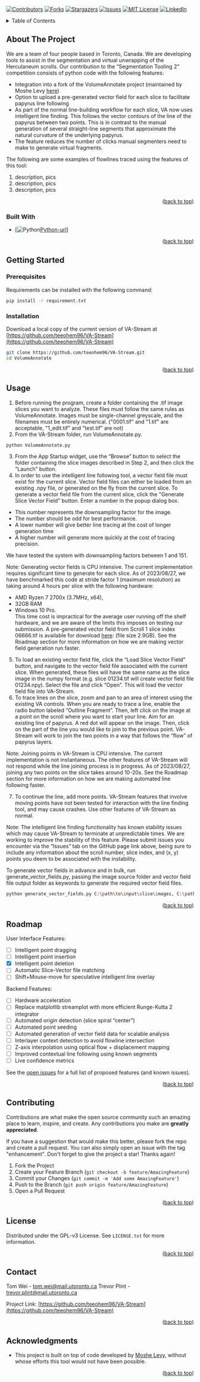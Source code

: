 <!-- Improved compatibility of back to top link: See: https://github.com/othneildrew/Best-README-Template/pull/73 -->
<a name="readme-top"></a>

<!-- PROJECT SHIELDS -->
<!--
*** I'm using markdown "reference style" links for readability.
*** Reference links are enclosed in brackets [ ] instead of parentheses ( ).
*** See the bottom of this document for the declaration of the reference variables
*** for contributors-url, forks-url, etc. This is an optional, concise syntax you may use.
*** https://www.markdownguide.org/basic-syntax/#reference-style-links
-->
[![Contributors][contributors-shield]][contributors-url]
[![Forks][forks-shield]][forks-url]
[![Stargazers][stars-shield]][stars-url]
[![Issues][issues-shield]][issues-url]
[![MIT License][license-shield]][license-url]
[![LinkedIn][linkedin-shield]][linkedin-url]
<!-- TABLE OF CONTENTS -->
<details>
  <summary>Table of Contents</summary>
  <ol>
    <li>
      <a href="#about-the-project">About The Project</a>
      <ul>
        <li><a href="#built-with">Built With</a></li>
      </ul>
    </li>
    <li>
      <a href="#getting-started">Getting Started</a>
      <ul>
        <li><a href="#prerequisites">Prerequisites</a></li>
        <li><a href="#installation">Installation</a></li>
      </ul>
    </li>
    <li><a href="#usage">Usage</a></li>
    <li><a href="#roadmap">Roadmap</a></li>
    <li><a href="#contributing">Contributing</a></li>
    <li><a href="#license">License</a></li>
    <li><a href="#contact">Contact</a></li>
    <li><a href="#acknowledgments">Acknowledgments</a></li>
  </ol>
</details>



<!-- ABOUT THE PROJECT -->
## About The Project

We are a team of four people based in Toronto, Canada.  We are developing tools to assist in the segmentation and virtual unwrapping of the Herculaneum scrolls.  Our contribution to the “Segmentation Tooling 2” competition consists of python code with the following features:

* Integration into a fork of the VolumeAnnotate project (maintained by Moshe Levy [here](https://github.com/MosheLevy20/VolumeAnnotate))
* Option to upload a pre-generated vector field for each slice to facilitate papyrus line following
* As part of the normal line-building workflow for each slice, VA now uses intelligent line finding.  This follows the vector contours of the line of the papyrus between two points.  This is in contrast to the manual generation of several straight-line segments that approximate the natural curvature of the underlying papyrus.  
* The feature reduces the number of clicks manual segmenters need to make to generate virtual fragments. 

The following are some examples of flowlines traced using the features of this tool:

1. description, pics
2. description, pics
3. description, pics

<p align="right">(<a href="#readme-top">back to top</a>)</p>

### Built With

* [![Python][Python-shield][Python-url]]
<p align="right">(<a href="#readme-top">back to top</a>)</p>

<!-- GETTING STARTED -->
## Getting Started

### Prerequisites

Requirements can be installed with the following command: 
  ```sh
  pip install -r requirement.txt
  ```
  
### Installation

Download a local copy of the current version of VA-Stream at [https://github.com/teeohem96/VA-Stream](https://github.com/teeohem96/VA-Stream)
  ```sh
  git clone https://github.com/teeohem96/VA-Stream.git
  cd VolumeAnnotate
  ```
<p align="right">(<a href="#readme-top">back to top</a>)</p>

<!-- USAGE EXAMPLES -->
## Usage

1. Before running the program, create a folder containing the .tif image slices you want to analyze.  These files must follow the same rules as VolumeAnnotate.  Images must be single-channel greyscale, and the filenames must be entirely numerical.  ("0001.tif" and "1.tif" are acceptable, "1_edit.tif" and "test.tif" are not)
2. From the VA-Stream folder, run VolumeAnnotate.py.  
  ```sh
  python VolumeAnnotate.py
  ```
3. From the App Startup widget, use the “Browse” button to select the folder containing the slice images described in Step 2, and then click the “Launch” button.
4. In order to use the intelligent line following tool, a vector field file must exist for the current slice.  Vector field files can either be loaded from an existing .npy file, or generated on the fly from the current slice.  To generate a vector field file from the current slice, click the "Generate Slice Vector Field" button.  Enter a number in the popup dialog box.  
* This number represents the downsampling factor for the image.  
* The number should be odd for best performance.
* A lower number will give better line tracing at the cost of longer generation time
* A higher number will generate more quickly at the cost of tracing precision.  

We have tested the system with downsampling factors between 1 and 151.  

Note: Generating vector fields is CPU intensive.  The current implementation requires significant time to generate for each slice.  As of 2023/08/27, we have benchmarked this code at stride factor 1 (maximum resolution) as taking around 4 hours per slice with the following hardware: 
* AMD Ryzen 7 2700x (3.7MHz, x64), 
* 32GB RAM 
* Windows 10 Pro.  
This time cost is impractical for the average user running off the shelf hardware, and we are aware of the limits this imposes on testing our submission.  A pre-generated vector field from Scroll 1 slice index 06666.tif is available for download [here](https://drive.google.com/file/d/1TDmEMFlHvqm5BdxLqVw9CXD7--D-rWRH/view?usp=drive_link): (file size 2.9GB).  See the Roadmap section for more information on how we are making vector field generation run faster.  

5. To load an existing vector field file, click the “Load Slice Vector Field” button, and navigate to the vector field file associated with the current slice.  When generated, these files will have the same name as the slice image in the numpy format (e.g. slice 01234.tif will create vector field file 01234.npy).  Select the file and click “Open”.  This will load the vector field file into VA-Stream.
6. To trace lines on the slice, zoom and pan to an area of interest using the existing VA controls.  When you are ready to trace a line, enable the radio button labeled “Outline Fragment”.  Then, left click on the image at a point on the scroll where you want to start your line.  Aim for an existing line of papyrus.  A red dot will appear on the image.  Then, click on the part of the line you would like to join to the previous point.  VA-Stream will work to join the two points in a way that follows the “flow” of papyrus layers. 

Note: Joining points in VA-Stream is CPU intensive.  The current implementation is not instantaneous.  The other features of VA-Stream will not respond while the line joining process is in progress.  As of 2023/08/27, joining any two points on the slice takes around 10-20s.  See the Roadmap section for more information on how we are making automated line following faster. 

7. To continue the line, add more points.  VA-Stream features that involve moving points have not been tested for interaction with the line finding tool, and may cause crashes.  Use other features of VA-Stream as normal.

Note: The intelligent line finding functionality has known stability issues which may cause VA-Stream to terminate at unpredictable times.  We are working to improve the stability of this feature.  Please submit issues you encounter via the “Issues” tab on the GitHub page link above, being sure to include any information about the scroll number, slice index, and (x, y) points you deem to be associated with the instability.
 
To generate vector fields in advance and in bulk, run generate_vector_fields.py, passing the image source folder and vector field file output folder as keywords to generate the required vector field files.  
  ```sh
  python generate_vector_fields.py C:\path\to\input\slice\images, C:\path\to\output\vector\files
  ```
<p align="right">(<a href="#readme-top">back to top</a>)</p>

<!-- ROADMAP -->
## Roadmap

User Interface Features:
- [ ] Intelligent point dragging
- [ ] Intelligent point insertion
- [X] Intelligent point deletion
- [ ] Automatic Slice-Vector file matching
- [ ] Shift+Mouse-move for speculative intelligent line overlay

Backend Features:
- [ ] Hardware acceleration
- [ ] Replace matplotlib streamplot with more efficient Runge-Kutta 2 integrator
- [ ] Automated origin detection (slice spiral “center”)
- [ ] Automated point seeding 
- [ ] Automated generation of vector field data for scalable analysis
- [ ] Interlayer context detection to avoid flowline intersection
- [ ] Z-axis interpolation using optical flow + displacement mapping
- [ ] Improved contextual line following using known segments
- [ ] Live confidence metrics 

See the [open issues](https://github.com/othneildrew/Best-README-Template/issues) for a full list of proposed features (and known issues).

<p align="right">(<a href="#readme-top">back to top</a>)</p>

<!-- CONTRIBUTING -->
## Contributing

Contributions are what make the open source community such an amazing place to learn, inspire, and create. Any contributions you make are **greatly appreciated**.

If you have a suggestion that would make this better, please fork the repo and create a pull request. You can also simply open an issue with the tag "enhancement".
Don't forget to give the project a star! Thanks again!

1. Fork the Project
2. Create your Feature Branch (`git checkout -b feature/AmazingFeature`)
3. Commit your Changes (`git commit -m 'Add some AmazingFeature'`)
4. Push to the Branch (`git push origin feature/AmazingFeature`)
5. Open a Pull Request

<p align="right">(<a href="#readme-top">back to top</a>)</p>


<!-- LICENSE -->
## License

Distributed under the GPL-v3 License. See `LICENSE.txt` for more information.

<p align="right">(<a href="#readme-top">back to top</a>)</p>


<!-- CONTACT -->
## Contact

Tom Wei - tom.wei@mail.utoronto.ca
Trevor Plint - trevor.plint@mail.utoronto.ca

Project Link: [https://github.com/teeohem96/VA-Stream](https://github.com/teeohem96/VA-Stream)

<p align="right">(<a href="#readme-top">back to top</a>)</p>


<!-- ACKNOWLEDGMENTS -->
## Acknowledgments

* This project is built on top of code developed by [Moshe Levy](https://github.com/MosheLevy20), without whose efforts this tool would not have been possible.  
<p align="right">(<a href="#readme-top">back to top</a>)</p>



<!-- MARKDOWN LINKS & IMAGES -->
<!-- https://www.markdownguide.org/basic-syntax/#reference-style-links -->


[Python-shield]: https://img.shields.io/badge/Python-FFD43B?style=for-the-badge&logo=python&logoColor=blue
[Python-url]: python.org 
[contributors-shield]: https://img.shields.io/github/contributors/othneildrew/Best-README-Template.svg?style=for-the-badge
[contributors-url]: https://github.com/othneildrew/Best-README-Template/graphs/contributors
[forks-shield]: https://img.shields.io/github/forks/othneildrew/Best-README-Template.svg?style=for-the-badge
[forks-url]: https://github.com/othneildrew/Best-README-Template/network/members
[stars-shield]: https://img.shields.io/github/stars/othneildrew/Best-README-Template.svg?style=for-the-badge
[stars-url]: https://github.com/othneildrew/Best-README-Template/stargazers
[issues-shield]: https://img.shields.io/github/issues/othneildrew/Best-README-Template.svg?style=for-the-badge
[issues-url]: https://github.com/othneildrew/Best-README-Template/issues
[license-shield]: https://img.shields.io/github/license/othneildrew/Best-README-Template.svg?style=for-the-badge
[license-url]: https://github.com/othneildrew/Best-README-Template/blob/master/LICENSE.txt
[linkedin-shield]: https://img.shields.io/badge/-LinkedIn-black.svg?style=for-the-badge&logo=linkedin&colorB=555
[linkedin-url]: https://linkedin.com/in/othneildrew
[product-screenshot]: images/screenshot.png
[Next.js]: https://img.shields.io/badge/next.js-000000?style=for-the-badge&logo=nextdotjs&logoColor=white
[Next-url]: https://nextjs.org/
[React.js]: https://img.shields.io/badge/React-20232A?style=for-the-badge&logo=react&logoColor=61DAFB
[React-url]: https://reactjs.org/
[Vue.js]: https://img.shields.io/badge/Vue.js-35495E?style=for-the-badge&logo=vuedotjs&logoColor=4FC08D
[Vue-url]: https://vuejs.org/
[Angular.io]: https://img.shields.io/badge/Angular-DD0031?style=for-the-badge&logo=angular&logoColor=white
[Angular-url]: https://angular.io/
[Svelte.dev]: https://img.shields.io/badge/Svelte-4A4A55?style=for-the-badge&logo=svelte&logoColor=FF3E00
[Svelte-url]: https://svelte.dev/
[Laravel.com]: https://img.shields.io/badge/Laravel-FF2D20?style=for-the-badge&logo=laravel&logoColor=white
[Laravel-url]: https://laravel.com
[Bootstrap.com]: https://img.shields.io/badge/Bootstrap-563D7C?style=for-the-badge&logo=bootstrap&logoColor=white
[Bootstrap-url]: https://getbootstrap.com
[JQuery.com]: https://img.shields.io/badge/jQuery-0769AD?style=for-the-badge&logo=jquery&logoColor=white
[JQuery-url]: https://jquery.com 
